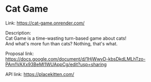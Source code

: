 # Cat Game

Link:
https://cat-game.onrender.com/

Description:  
Cat Game is a time-wasting turn-based game about cats!  
And what's more fun than cats? Nothing, that's what.


Proposal link:  
https://docs.google.com/document/d/1HjWwvD-kbsDkdLMLhTzo-PAm1VAXx93BeMI1WUAppCg/edit?usp=sharing

API link:
https://placekitten.com/
